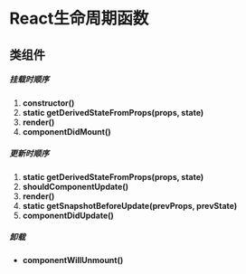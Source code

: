 # React生命周期函数

## 类组件

##### 挂载时顺序

1. **constructor()**
2. **static getDerivedStateFromProps(props, state)**
3. **render()**
4. **componentDidMount()**

##### 更新时顺序

1. **static getDerivedStateFromProps(props, state)**
2. **shouldComponentUpdate()**
3. **render()**
4. **static getSnapshotBeforeUpdate(prevProps, prevState)**
5. **componentDidUpdate()**

##### 卸载

- **componentWillUnmount()**

